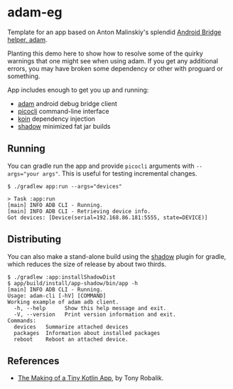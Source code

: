 # adam-eg

Template for an app based on Anton Malinskiy's splendid
[Android Bridge helper, adam](https://github.com/Malinskiy/adam).

Planting this demo here to show how to resolve some of the quirky warnings that
one might see when using adam. If you get any additional errors, you may have
broken some dependency or other with proguard or something.

App includes enough to get you up and running:

- [adam](https://github.com/Malinskiy/adam) android debug bridge client
- [picocli](https://picocli.info/) command-line interface
- [koin](https://insert-koin.io/) dependency injection
- [shadow](https://imperceptiblethoughts.com/shadow/) minimized fat jar builds

## Running

You can gradle run the app and provide `picocli` arguments with `--args="your args"`.
This is useful for testing incremental changes.
```
$ ./gradlew app:run --args="devices"

> Task :app:run
[main] INFO ADB CLI - Running.
[main] INFO ADB CLI - Retrieving device info.
Got devices: [Device(serial=192.168.86.181:5555, state=DEVICE)]
```

## Distributing

You can also make a stand-alone build using the
[shadow](https://imperceptiblethoughts.com/shadow/) plugin for gradle, which
reduces the size of release by about two thirds.
```
$ ./gradlew :app:installShadowDist
$ app/build/install/app-shadow/bin/app -h
[main] INFO ADB CLI - Running.
Usage: adam-cli [-hV] [COMMAND]
Working example of adam adb client.
  -h, --help      Show this help message and exit.
  -V, --version   Print version information and exit.
Commands:
  devices   Summarize attached devices
  packages  Information about installed packages
  reboot    Reboot an attached device.
```

## References

- [The Making of a Tiny Kotlin
  App](https://dev.to/autonomousapps/tools-of-the-build-trade-the-making-of-a-tiny-kotlin-app-3eba),
  by Tony Robalik.

